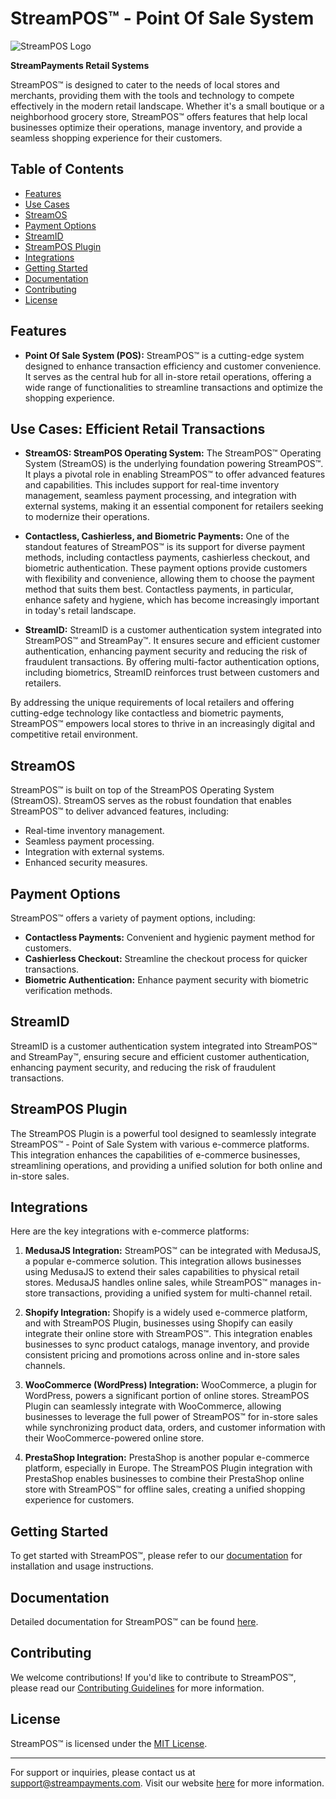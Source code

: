 # StreamPOS™ - Point Of Sale System

![StreamPOS Logo](streampos_logo.png)

**StreamPayments Retail Systems**

StreamPOS™ is designed to cater to the needs of local stores and merchants, providing them with the tools and technology to compete effectively in the modern retail landscape. Whether it's a small boutique or a neighborhood grocery store, StreamPOS™ offers features that help local businesses optimize their operations, manage inventory, and provide a seamless shopping experience for their customers.

## Table of Contents

- [Features](#features)
- [Use Cases](#use-cases)
- [StreamOS](#streamos)
- [Payment Options](#payment-options)
- [StreamID](#streamid)
- [StreamPOS Plugin](#streampost-plugin)
- [Integrations](#integrations)
- [Getting Started](#getting-started)
- [Documentation](#documentation)
- [Contributing](#contributing)
- [License](#license)

## Features <a name="features"></a>

- **Point Of Sale System (POS):** StreamPOS™ is a cutting-edge system designed to enhance transaction efficiency and customer convenience. It serves as the central hub for all in-store retail operations, offering a wide range of functionalities to streamline transactions and optimize the shopping experience.

## Use Cases: Efficient Retail Transactions <a name="use-cases"></a>

- **StreamOS: StreamPOS Operating System:** The StreamPOS™ Operating System (StreamOS) is the underlying foundation powering StreamPOS™. It plays a pivotal role in enabling StreamPOS™ to offer advanced features and capabilities. This includes support for real-time inventory management, seamless payment processing, and integration with external systems, making it an essential component for retailers seeking to modernize their operations.

- **Contactless, Cashierless, and Biometric Payments:** One of the standout features of StreamPOS™ is its support for diverse payment methods, including contactless payments, cashierless checkout, and biometric authentication. These payment options provide customers with flexibility and convenience, allowing them to choose the payment method that suits them best. Contactless payments, in particular, enhance safety and hygiene, which has become increasingly important in today's retail landscape.

- **StreamID:** StreamID is a customer authentication system integrated into StreamPOS™ and StreamPay™. It ensures secure and efficient customer authentication, enhancing payment security and reducing the risk of fraudulent transactions. By offering multi-factor authentication options, including biometrics, StreamID reinforces trust between customers and retailers.

By addressing the unique requirements of local retailers and offering cutting-edge technology like contactless and biometric payments, StreamPOS™ empowers local stores to thrive in an increasingly digital and competitive retail environment.

## StreamOS <a name="streamos"></a>

StreamPOS™ is built on top of the StreamPOS Operating System (StreamOS). StreamOS serves as the robust foundation that enables StreamPOS™ to deliver advanced features, including:

- Real-time inventory management.
- Seamless payment processing.
- Integration with external systems.
- Enhanced security measures.

## Payment Options <a name="payment-options"></a>

StreamPOS™ offers a variety of payment options, including:

- **Contactless Payments:** Convenient and hygienic payment method for customers.
- **Cashierless Checkout:** Streamline the checkout process for quicker transactions.
- **Biometric Authentication:** Enhance payment security with biometric verification methods.

## StreamID <a name="streamid"></a>

StreamID is a customer authentication system integrated into StreamPOS™ and StreamPay™, ensuring secure and efficient customer authentication, enhancing payment security, and reducing the risk of fraudulent transactions.

## StreamPOS Plugin <a name="streampost-plugin"></a>

The StreamPOS Plugin is a powerful tool designed to seamlessly integrate StreamPOS™ - Point of Sale System with various e-commerce platforms. This integration enhances the capabilities of e-commerce businesses, streamlining operations, and providing a unified solution for both online and in-store sales.

## Integrations <a name="integrations"></a>

Here are the key integrations with e-commerce platforms:

1. **MedusaJS Integration:** StreamPOS™ can be integrated with MedusaJS, a popular e-commerce solution. This integration allows businesses using MedusaJS to extend their sales capabilities to physical retail stores. MedusaJS handles online sales, while StreamPOS™ manages in-store transactions, providing a unified system for multi-channel retail.

2. **Shopify Integration:** Shopify is a widely used e-commerce platform, and with StreamPOS Plugin, businesses using Shopify can easily integrate their online store with StreamPOS™. This integration enables businesses to sync product catalogs, manage inventory, and provide consistent pricing and promotions across online and in-store sales channels.

3. **WooCommerce (WordPress) Integration:** WooCommerce, a plugin for WordPress, powers a significant portion of online stores. StreamPOS Plugin can seamlessly integrate with WooCommerce, allowing businesses to leverage the full power of StreamPOS™ for in-store sales while synchronizing product data, orders, and customer information with their WooCommerce-powered online store.

4. **PrestaShop Integration:** PrestaShop is another popular e-commerce platform, especially in Europe. The StreamPOS Plugin integration with PrestaShop enables businesses to combine their PrestaShop online store with StreamPOS™ for offline sales, creating a unified shopping experience for customers.

## Getting Started <a name="getting-started"></a>

To get started with StreamPOS™, please refer to our [documentation](#documentation) for installation and usage instructions.

## Documentation <a name="documentation"></a>

Detailed documentation for StreamPOS™ can be found [here](documentation.md).

## Contributing <a name="contributing"></a>

We welcome contributions! If you'd like to contribute to StreamPOS™, please read our [Contributing Guidelines](CONTRIBUTING.md) for more information.

## License <a name="license"></a>

StreamPOS™ is licensed under the [MIT License](LICENSE.md).

---

For support or inquiries, please contact us at support@streampayments.com. Visit our website [here](https://www.streampayments.com) for more information.